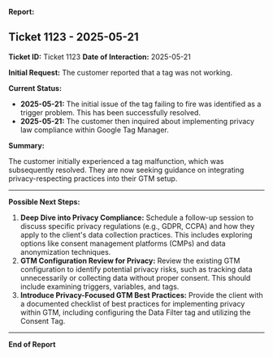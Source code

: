 **Report:**

## Ticket 1123 - 2025-05-21

**Ticket ID:** Ticket 1123
**Date of Interaction:** 2025-05-21

**Initial Request:** The customer reported that a tag was not working.

**Current Status:**

*   **2025-05-21:** The initial issue of the tag failing to fire was identified as a trigger problem. This has been successfully resolved.
*   **2025-05-21:** The customer then inquired about implementing privacy law compliance within Google Tag Manager.

**Summary:**

The customer initially experienced a tag malfunction, which was subsequently resolved.  They are now seeking guidance on integrating privacy-respecting practices into their GTM setup.

---

**Possible Next Steps:**

1.  **Deep Dive into Privacy Compliance:** Schedule a follow-up session to discuss specific privacy regulations (e.g., GDPR, CCPA) and how they apply to the client's data collection practices.  This includes exploring options like consent management platforms (CMPs) and data anonymization techniques.
2.  **GTM Configuration Review for Privacy:**  Review the existing GTM configuration to identify potential privacy risks, such as tracking data unnecessarily or collecting data without proper consent.  This should include examining triggers, variables, and tags.
3.  **Introduce Privacy-Focused GTM Best Practices:** Provide the client with a documented checklist of best practices for implementing privacy within GTM, including configuring the Data Filter tag and utilizing the Consent Tag.

---

**End of Report**